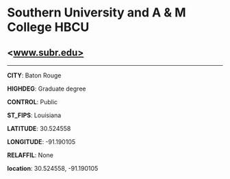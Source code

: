 # Southern University and A & M College HBCU
## <www.subr.edu>
---
**CITY**: Baton Rouge

**HIGHDEG**: Graduate degree

**CONTROL**: Public

**ST_FIPS**: Louisiana

**LATITUDE**: 30.524558

**LONGITUDE**: -91.190105

**RELAFFIL**: None

**location**: 30.524558, -91.190105